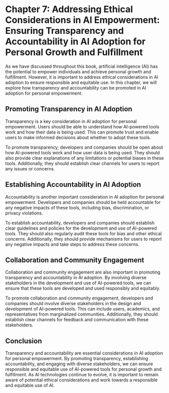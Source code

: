 Chapter 7: Addressing Ethical Considerations in AI Empowerment: Ensuring Transparency and Accountability in AI Adoption for Personal Growth and Fulfillment
===========================================================================================================================================================

As we have discussed throughout this book, artificial intelligence (AI) has the potential to empower individuals and achieve personal growth and fulfillment. However, it is important to address ethical considerations in AI adoption to ensure responsible and equitable use. In this chapter, we will explore how transparency and accountability can be promoted in AI adoption for personal empowerment.

Promoting Transparency in AI Adoption
-------------------------------------

Transparency is a key consideration in AI adoption for personal empowerment. Users should be able to understand how AI-powered tools work and how their data is being used. This can promote trust and enable users to make informed decisions about whether to adopt these tools.

To promote transparency, developers and companies should be open about how AI-powered tools work and how user data is being used. They should also provide clear explanations of any limitations or potential biases in these tools. Additionally, they should establish clear channels for users to report any issues or concerns.

Establishing Accountability in AI Adoption
------------------------------------------

Accountability is another important consideration in AI adoption for personal empowerment. Developers and companies should be held accountable for any negative impacts of these tools, including bias, discrimination, or privacy violations.

To establish accountability, developers and companies should establish clear guidelines and policies for the development and use of AI-powered tools. They should also regularly audit these tools for bias and other ethical concerns. Additionally, they should provide mechanisms for users to report any negative impacts and take steps to address these concerns.

Collaboration and Community Engagement
--------------------------------------

Collaboration and community engagement are also important in promoting transparency and accountability in AI adoption. By involving diverse stakeholders in the development and use of AI-powered tools, we can ensure that these tools are developed and used responsibly and equitably.

To promote collaboration and community engagement, developers and companies should involve diverse stakeholders in the design and development of AI-powered tools. This can include users, academics, and representatives from marginalized communities. Additionally, they should establish clear channels for feedback and communication with these stakeholders.

Conclusion
----------

Transparency and accountability are essential considerations in AI adoption for personal empowerment. By promoting transparency, establishing accountability, and engaging with diverse stakeholders, we can ensure responsible and equitable use of AI-powered tools for personal growth and fulfillment. As AI technologies continue to evolve, it is important to remain aware of potential ethical considerations and work towards a responsible and equitable use of AI.
